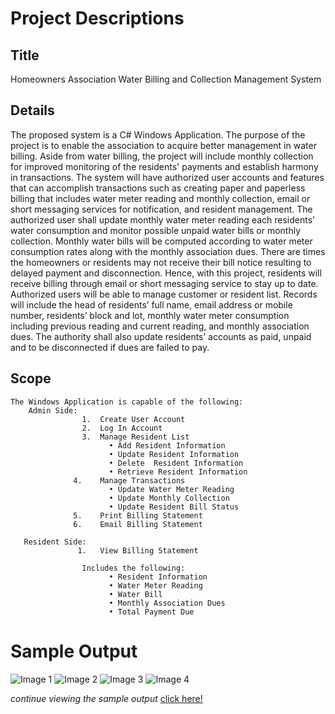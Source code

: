 # Project Descriptions

## Title
Homeowners Association Water Billing and Collection Management System

## Details
The proposed system is a C# Windows Application. The purpose of the project is to enable the association to acquire better management in water billing. Aside from water billing, the project will include monthly collection for improved monitoring of the residents' payments and establish harmony in transactions. The system will have authorized user accounts and features that can accomplish transactions such as creating paper and paperless billing that includes water meter reading and monthly collection, email or short messaging services for notification, and resident management. The authorized user shall update monthly water meter reading each residents’ water consumption and monitor possible unpaid water bills or monthly collection. Monthly water bills will be computed according to water meter consumption rates along with the monthly association dues. There are times the homeowners or residents may not receive their bill notice resulting to delayed payment and disconnection. Hence, with this project, residents will receive billing through email or short messaging service to stay up to date. Authorized users will be able to manage customer or resident list. Records will include the head of residents’ full name, email address or mobile number, residents’ block and lot, monthly water meter consumption including previous reading and current reading, and monthly association dues. The authority shall also update residents’ accounts as paid, unpaid and to be disconnected if dues are failed to pay. 

## Scope
    The Windows Application is capable of the following:
        Admin Side:
                    1.	Create User Account
                    2.	Log In Account
                    3.	Manage Resident List
                          •	Add Resident Information
                          •	Update Resident Information
                          •	Delete	Resident Information
                          •	Retrieve Resident Information
                  4.	Manage Transactions
                          •	Update Water Meter Reading
                          •	Update Monthly Collection
                          •	Update Resident Bill Status
                  5.	Print Billing Statement
                  6.	Email Billing Statement
        
       Resident Side:
                   1.	View Billing Statement
                    
                    Includes the following:
                          •	Resident Information
                          •	Water Meter Reading
                          •	Water Bill
                          •	Monthly Association Dues
                          •	Total Payment Due


# Sample Output
![Image 1](https://github.com/Frost-06/water-billing-management-system/blob/master/output/user-billing-statement.jpg)
![Image 2](https://github.com/Frost-06/water-billing-management-system/blob/master/output/user-dashboard.jpg)
![Image 3](https://github.com/Frost-06/water-billing-management-system/blob/master/output/admin-monthly-report.jpg)
![Image 4](https://github.com/Frost-06/water-billing-management-system/blob/master/output/admin-dashboard.jpg)

*continue viewing the sample output*
[click here!](https://github.com/Frost-06/water-billing-management-system/tree/master/output/)
